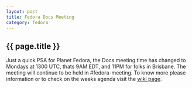 ```yaml
---
layout: post
title: Fedora Docs Meeting
category: fedora 
---
```


{{ page.title }}
----------------
Just a quick PSA for Planet Fedora, the Docs meeting time has changed to Mondays at 1300 UTC,
thats 9AM EDT, and 11PM for folks in Brisbane. The meeting will continue to be held in #fedora-meeting.
To know more please information or to check on the weeks agenda visit the [wiki page][1].

[1]: http://tinyurl.com/docsmeeting
